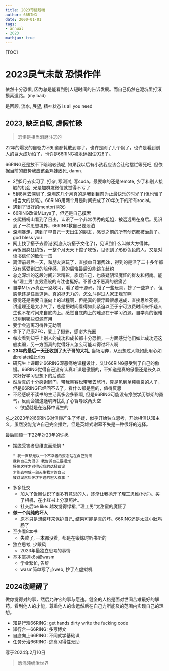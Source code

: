 ```yaml
---
title: 2023苟延残喘
author: 66RING
date: 2000-01-01
tags: 
- annual
- 2023
mathjax: true
---
```


[TOC]

# 2023戾气未散 恐惧作伴

依然十分恐惧, 因为总是能看到别人短时间的告诉发展。而自己仍然在泥坑里打滚摸索道路。(my bad)

是回顾, 流水, 展望, 精神状态 is all you need


## 2023, 缺乏自驱, 虚假忙碌

> 恐惧是相当消磨斗志的

22年的爆发的自驱力不知道都耗散到哪了，也许是刷了几个飘了，也许是看到别人的巨大成功怕了，也许是66RING被永远困住928了。

66RING还是放不下暗暗较劲呢, 如果我以后有小孩我应该会让他摆烂等死吧, 但依据当前的趋势我应该会鸡娃致死, damn.

- 2到5月去实习了, 打杂, 写测试, 写cuda。最要命的还是remote, 少了和别人接触的机会, 光是加群友微信就觉得不亏了
- 5到8月去深圳了, 深圳这几个月真的是我到目前为止最快乐的时光了(但也留了相当大的伏笔)。66RING用两个月是时间完成了20年欠下的所有social。
- 遇到了很好的mentor(两次)
- 66RING改做MLsys了，但还是自己摸索
- 夜爬梧桐山看到了日出，认识了一个非常优秀的姐姐，被远远甩在身后。见识到了一种思想境界，66RING教自己要淡泊
- 深圳暴走，遇到了早自己一天出生的朋友，感觉之前的所有创伤都被治愈了。god bless you
- 网上找了搭子去香港(彻底入坑搭子文化了)，见识到什么叫做大方得体。
- 再饭圈疯狂约饭，一整个月天天下馆子吃饭，见识到了形形色色的人，又是对读书信仰的致命一击
- 离深前最后一天，和朋友爽玩了，直接单日消费2k，得到的是活了二十多年都没有感受到过的陪伴感，真的后悔最后没能跳车赴约
- 总之深圳的这段时间非常精彩，质疑自己，也质疑阴湿魔怔的群友和柯南。能有"理工男"直男癌般的专注也挺好。不善也不恶真的很痛苦
- 自学MLsys真正一路坎坷，看了若干源码，搭了一些玩具，抄了一些算子，但感觉还是任重道远。真的挺无力的，怎么斗得过人家正规军啊
- 感觉还是需要自底向上的过程啊，但是真的很浮躁很想速成，直接思维死锁。讲道理还是太小气了，总是把时间看得如此紧迫以至于宁可浪费时间来怀疑人生也不花时间来自底向上。感觉自底向上的难点在于学习资源，自学真的很难识别到哪些资源有用
- 要学会逃离习得性无助啊
- 拿下了尼康ZFC，爱上了摄影，感谢大光圈
- 每次看到知乎上别人的成功和成长都十分恐惧，一方面感觉他们如此成功还这般卖弱，另一方面真的觉得好人怎么可能斗得过坏人啊
- **23年的最后一天还收到了火子哥的大礼**, 当场泪奔，从没想过人能如此用心如此relate如此ribs
- 研究生上课即让66RING深恶痛绝课程设计，又让66RING感受到了自己的傲慢。66RING觉得自己没有认真听课是傲慢的，不知道是真的傲慢还是长久以来好好学习思想下的后遗症
- 然后真的十分感谢同门，带我黑客松带我去旅行，算是见到单纯善良的人了，但是66RING已经回不去了，看什么都是黑的，值得反思
- 不经感叹不读书的生活真多姿多彩啊, 但是66RING可能没有挣脱学历绑架的勇气，反而会被这迷魂阵扰乱了心智导致两头空
    * 欲望就是在选择中诞生的

总之2023年的66RING对信仰产生了怀疑，似乎开始独立思考，开始相信认知主义，虽然没能允许自己完全摆烂，但是英雄式谢幕不失是一种很好的选择。

最后回顾一下22年对23年的许愿

- 摆脱受害者思维直面恐惧
    *
    ```
    " 我一直都是以一个不幸者的姿态站在自己对面
    我称自己为混子 我告诉自己要摆烂
    好像这样才对得起我的选择错误
    才能去构成一部天生我才的自己
    被耽误然后怀才不遇的宏大叙事 "
    ```
- 多多社交
    * 加入了饭圈认识了很多有意思的人，逐渐让我抛开了理工思维(也许)。买了相机，在小红书上分享照片。
    * 社交后be like: 越发觉得绿裙, "理工男"太甜蜜的魔怔了
- **做一个纯纯的坏人**
    * 原本只是想装坏来保护自己, 结果可能是真的坏。66RING还是太过小肚鸡肠了
- 至少看8本书
    * 失败了, 一本都没看，都是在锻炼时听书听的
- 独立思考, 少跟风
    * 2023年最独立思考的事情
- 基本掌握k8s或wasm
    * 学业繁忙, 告辞
    * wasm简单写了点web, 抄了点虚拟机


## 2024改醒醒了

做你觉得对的事，然后允许它的事与愿违。健全的人格是面对世间苦难最好的解药。看到他人的才能，尊重他人的命运然后在自己力所能及的范围内实现自己的理想。

- 知易行难66RING: get hands dirty write the fucking code
- 知行合一66RING: 多写博文
- 自底向上66RING: 不同就学基础课
- 任务分治66RING: 逃离习得性无助


写于2024年2月10日


> 愿混沌统治世界
